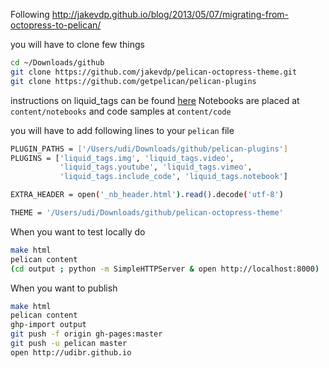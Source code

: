 Following http://jakevdp.github.io/blog/2013/05/07/migrating-from-octopress-to-pelican/

you will have to clone few things
```bash
cd ~/Downloads/github
git clone https://github.com/jakevdp/pelican-octopress-theme.git
git clone https://github.com/getpelican/pelican-plugins
```
instructions on liquid_tags can be found [here](https://github.com/getpelican/pelican-plugins/tree/master/liquid_tags)
Notebooks are placed at `content/notebooks` and code samples at `content/code`


you will have to add following lines to your `pelican` file
```bash
PLUGIN_PATHS = ['/Users/udi/Downloads/github/pelican-plugins']
PLUGINS = ['liquid_tags.img', 'liquid_tags.video',
           'liquid_tags.youtube', 'liquid_tags.vimeo',
           'liquid_tags.include_code', 'liquid_tags.notebook']

EXTRA_HEADER = open('_nb_header.html').read().decode('utf-8')

THEME = '/Users/udi/Downloads/github/pelican-octopress-theme'
```

When you want to test locally do 
```bash
make html
pelican content
(cd output ; python -m SimpleHTTPServer & open http://localhost:8000)
```

When you want to publish
```bash
make html
pelican content
ghp-import output
git push -f origin gh-pages:master
git push -u pelican master
open http://udibr.github.io
```
